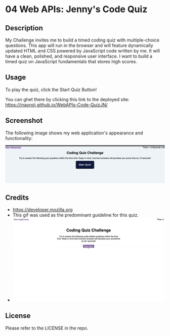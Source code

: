 # 04 Web APIs: Jenny's Code Quiz

## Description
My Challenge invites me to build a timed coding quiz with multiple-choice questions. This app will run in the browser and will feature dynamically updated HTML and CSS powered by JavaScript code written by me. It will have a clean, polished, and responsive user interface. 
I want to build a timed quiz on JavaScript fundamentals that stores high scores.



## Usage

To play the quiz, click the Start Quiz Button!

You can ghet there by clicking this link to the deployed site: https://jnaoroji.github.io/WebAPIs-Code-QuizJN/

## Screenshot

The following image shows my web application's appearance and functionality:

![The Code Quiz application displays a blue button to "Start Quiz".](assets/screenshot.png)

## Credits

* https://developer.mozilla.org
* This gif was used as the predominant guideline for this quiz.
* ![This Gif was used as the predominant guideline for this quiz.](assets/04-web-apis-homework-demo.gif)



## License

Please refer to the LICENSE in the repo.



